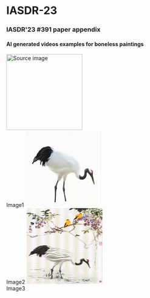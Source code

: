 # IASDR-23

### IASDR'23 #391 paper appendix

#### AI generated videos examples for boneless paintings


<span style="display:inline-block;">
    <img src="/img/f27ca2560ed8abd1eb16e8317e9cefc.png" width="200" height="200" title="Source image"/><br>Image1
    <img src="/img/crane1.gif" width="200" height="200" title="Action video"/><br>Image2
    <img src="/img/cbb.gif" width="200" height="200" title="Output results"/><br>Image3
</span>
